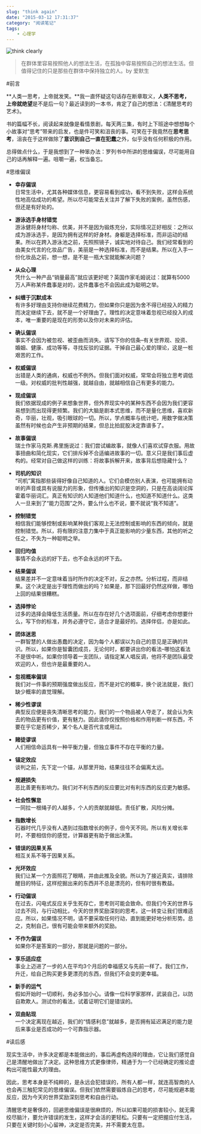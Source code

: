 ```yaml
---
slug: "think again"
date: "2015-03-12 17:31:37"
category: "阅读笔记"
tags:
    - 心理学
---
```

![think clearly](whereareyou.jpg)

> 在群体里容易按照他人的想法生活，在孤独中容易按照自己的想法生活。但值得记住的只是那些在群体中保持独立的人。by 爱默生

#前言

**人类一思考，上帝就发笑。**我一直怀疑这句话存在断章取义，**人类不思考，上帝就绝望**是不是后一句？最近读到的一本书，肯定了自己的想法：《清醒思考的艺术》。

书的篇幅不长，阅读起来就像是看情景剧，每天两三集，有时上下班途中想想每个小故事对“思考”带来的启发，也是件可笑和沮丧的事。可笑在于我竟然在**思考思考**，沮丧在于这样做除了**意识到自己一直在犯蠢**之外，似乎没有任何积极的作用。

总得做点什么，于是我想到了一种笨办法：罗列书中所讲的思维偏误，尽可能用自己的话再解释一遍。咀嚼一遍，权当备忘。

#思维偏误

-   **幸存偏误**  
    日常生活中，尤其各种媒体信息，更容易看到成功，看不到失败，这样会系统性地高估成功的希望。所以尽可能常去关注并了解下失败的案例，虽然伤感，但还是有好处的。
    
-   **游泳选手身材错觉**  
    游泳健将身材匀称、优美，并不是因为锻炼充分，实际情况正好相反：之所以成为游泳选手，是因为拥有这样的好身材。身躯是选择标准，而非运动的结果。所以在跨入游泳池之前，先照照镜子，诚实地对待自己。我们经常看到的由美女代言的化妆品广告，美丽是一种选择标准，而不是结果。所以在入手一份化妆品之前，想一想，是不是一瓶大宝就能解决问题？
    
-   **从众心理**  
    凭什么一种产品“销量最高”就应该更好呢？英国作家毛姆说过：就算有5000万人声称某件蠢事是对的，这件蠢事也不会因此成为聪明之举。
    
-   **纠缠于沉默成本**  
    有许多好理由支持你继续花费精力，但如果你只是因为舍不得已经投入的精力而决定继续下去，就不是一个好理由了。理性的决定意味着忽视已经投入的成本，唯一重要的是现在的形势以及你对未来的评估。
    
-   **确认偏误**  
    事实不会因为被忽视、被歪曲而消失。请写下你的信条–有关世界观、投资、婚姻、健康、成功等等，寻找反驳的证据。干掉自己最心爱的理论，这是一桩艰苦的工作。
    
-   **权威偏误**  
    出错是人类的通病，权威也不例外。但我们面对权威，常常会将独立思考调低一级。对权威的批判性越强，就越自由，就越相信自己有更多的能力。
    
-   **现成偏误**  
    我们依据现成的例子来想象世界，但外界现实中的某种东西不会因为我们更容易想到而出现得更频繁。我们的大脑是剧本式思维，而不是量化思维，喜欢新奇，华丽，壮观，吸引眼球的一切。所以，学点概率与统计吧，用数字做决策虽然有时候也会产生非预期的结果，但总比拍屁股决定靠谱多了。
    
-   **故事偏误**  
    瑞士作家马克斯.弗里施说过：我们尝试编故事，就像人们喜欢试穿衣服。用故事扭曲和简化现实，它们排斥掉不合适编进故事的一切。意义只是我们事后虚构的。经常对自己做这样的训练：将故事拆解开来，故事背后想隐藏什么？
    
-   **司机的知识**  
    “司机”寓指那些装得好像自己知道的人。它们会模仿别人表演，也可能拥有动听的声音或具有说服力的形象，但传播出的知识是空洞的，只是在高谈阔论挥霍着华丽词汇。真正有知识的人知道他们知道什么，也知道不知道什么。这类人一旦来到了“能力范围”之外，要么什么也不说，要不就说“我不知道”。
    
-   **控制错觉**  
    相信我们能够控制或影响某种我们客观上无法控制或影响的东西的倾向，就是控制错觉。所以，将有限的注意力集中于真正能影响的少量东西，其他的听之任之，不失为一种聪明之举。
    
-   **回归均值**  
    事情不会永远的好下去，也不会永远的坏下去。
    
-   **结果偏误**  
    结果差并不一定意味着当时所作的决定不对，反之亦然。分析过程，而非结果。这个决定是出于理性而做出的吗？如果是，那下回最好仍然这样做，哪怕上回的结果很糟糕。
    
-   **选择悖论**  
    过多的选择会降低生活质量。所以在存在好几个选项面前，仔细考虑你想要什么，写下你的标准，并务必遵守它，适合才是最好的。选择伴侣，亦是如此。
    
-   **团体迷思**  
    一群智慧的人做出愚蠢的决定，因为每个人都误以为自己的意见是正确的共识。所以，如果你是智囊团成员，无论何时，都要讲出你的看法–哪怕这看法不是很中听。如果你领导着一支团队，请指定某人唱反调，他将不是团队最受欢迎的人，但也许是最重要的人。
    
-   **忽视概率偏误**  
    我们对一件事的预期强度做出反应，而不是对它的概率，换个说法就是，我们缺少概率的直觉理解。
    
-   **稀少性谬误**  
    典型反应便是丧失清晰思考的能力，我们的一个物品被人夺走了，就会认为失去的物品更有价值，更有魅力。因此请你仅按照价格和作用判断一样东西，不要在乎它是否稀少，某个名人是否代言或用过。
    
-   **赌徒谬误**  
    人们相信命运具有一种平衡力量，但独立事件不存在平衡的力量。
    
-   **锚定效应**  
    谈判之前，先下定一个锚，从那里开始，结果往往不会偏离太远。
    
-   **规避损失**  
    恶比善更有影响力。我们对不利东西的反应要比对有利东西的反应更为敏感。
    
-   **社会性懈怠**  
    一同拉一根绳子的人越多，个人的贡献就越低。责任扩散，风险分摊。
    
-   **指数增长**  
    石器时代几乎没有人遇到过指数增长的例子，但今天不同。所以有关增长率时，不要相信你的感觉，计算器更有助于做出决策。
    
-   **错误的因果关系**  
    相互关系不等于因果关系。
    
-   **光环效应**  
    我们让某一个方面照花了眼睛，并由此推及全貌。所以为了接近真实，请排除醒目的特征，这样挖掘出来的东西并不总是漂亮的，但有时很有教益。
    
-   **行动偏误**  
    在过去，闪电式反应关乎生死存亡，思考则可能会致命。但我们今天的世界与过去不同，与行动相比，今天的世界奖励深刻的思考。这一转变让我们很难适应。所以，如果情况不明，请不要采取任何行动，直到能更好地分析形势。总之，克制自己，很有可能会带来额外的奖励。
    
-   **不作为偏误**  
    如果你不是答案的一部分，那就是问题的一部分。
    
-   **享乐适应症**  
    事业上迈进了一步的人在平均3个月后的幸福感又与先前一样了。我们工作，升迁，给自己购买更多更漂亮的东西，但我们不会变的更幸福。
    
-   **新手的运气**  
    假如开始时一切顺利，务必多加小心。请像一位科学家那样，武装自己，以防自欺欺人。测试你的看法，试着证明它们是错误的。
    
-   **双曲贴现**  
    一个决定离现在越近，我们的“情感利息”就越多，是否拥有延迟满足的能力是后来事业是否成功的一个可靠指示器。
    

#读后感

现实生活中，许多决定都是本能做出的，事后再虚构选择的理由，它让我们感觉自己是清醒地做出了决定。这种思维方式更像律师，精通于为一个已经确定的推论虚构出可能性最大的理由。

因此，思考本身是不纯粹的，是永远会犯错误的，所有人都一样，就连高智商的人也会再三触犯常见的思维偏误。但我们依然需要锻炼自己的思考，尽可能规避本能反应，因为今天的世界奖励深刻思考和自由行动。

清醒思考是奢侈的，回避思维偏误是很麻烦的，所以如果可能的损害较小，就无需绞尽脑汁，要允许错误的发生，这样才会活的更轻松。只要有一定把握应付生活，只要在关键时刻小心留神，决定是否完美，并不需要太在意。